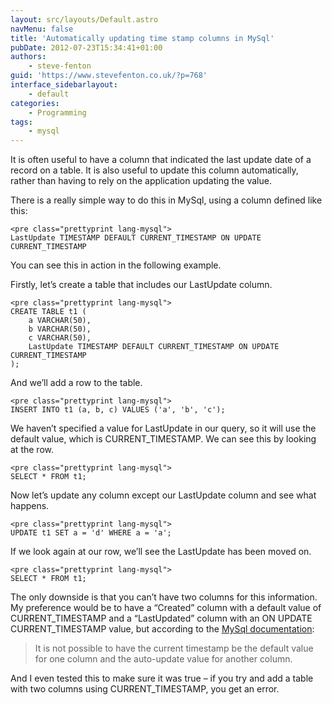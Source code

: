 ```yaml
---
layout: src/layouts/Default.astro
navMenu: false
title: 'Automatically updating time stamp columns in MySql'
pubDate: 2012-07-23T15:34:41+01:00
authors:
    - steve-fenton
guid: 'https://www.stevefenton.co.uk/?p=768'
interface_sidebarlayout:
    - default
categories:
    - Programming
tags:
    - mysql
---
```


It is often useful to have a column that indicated the last update date of a record on a table. It is also useful to update this column automatically, rather than having to rely on the application updating the value.

There is a really simple way to do this in MySql, using a column defined like this:

```
<pre class="prettyprint lang-mysql">
LastUpdate TIMESTAMP DEFAULT CURRENT_TIMESTAMP ON UPDATE CURRENT_TIMESTAMP
```
You can see this in action in the following example.

Firstly, let’s create a table that includes our LastUpdate column.

```
<pre class="prettyprint lang-mysql">
CREATE TABLE t1 (
    a VARCHAR(50),
    b VARCHAR(50),
    c VARCHAR(50),
    LastUpdate TIMESTAMP DEFAULT CURRENT_TIMESTAMP ON UPDATE CURRENT_TIMESTAMP
);
```
And we’ll add a row to the table.

```
<pre class="prettyprint lang-mysql">
INSERT INTO t1 (a, b, c) VALUES ('a', 'b', 'c');
```
We haven’t specified a value for LastUpdate in our query, so it will use the default value, which is CURRENT\_TIMESTAMP. We can see this by looking at the row.

```
<pre class="prettyprint lang-mysql">
SELECT * FROM t1;
```
Now let’s update any column except our LastUpdate column and see what happens.

```
<pre class="prettyprint lang-mysql">
UPDATE t1 SET a = 'd' WHERE a = 'a';
```
If we look again at our row, we’ll see the LastUpdate has been moved on.

```
<pre class="prettyprint lang-mysql">
SELECT * FROM t1;
```
The only downside is that you can’t have two columns for this information. My preference would be to have a “Created” column with a default value of CURRENT\_TIMESTAMP and a “LastUpdated” column with an ON UPDATE CURRENT\_TIMESTAMP value, but according to the [MySql documentation](http://dev.mysql.com/doc/refman/5.0/en/timestamp-initialization.html):

> It is not possible to have the current timestamp be the default value for one column and the auto-update value for another column.

And I even tested this to make sure it was true – if you try and add a table with two columns using CURRENT\_TIMESTAMP, you get an error.